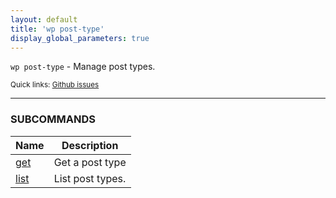 ```yaml
---
layout: default
title: 'wp post-type'
display_global_parameters: true
---
```


`wp post-type` - Manage post types.

<small>Quick links: <a href="https://github.com/wp-cli/wp-cli/issues?q=is%3Aopen+label%3Acommand%3Apost-type+sort%3Aupdated-desc">Github issues</a></small>

<hr />





### SUBCOMMANDS

<table>
	<thead>
	<tr>
		<th>Name</th>
		<th>Description</th>
	</tr>
	</thead>
	<tbody>
		<tr>
			<td><a href="/commands/post-type/get/">get</a></td>
			<td>Get a post type</td>
		</tr>
		<tr>
			<td><a href="/commands/post-type/list/">list</a></td>
			<td>List post types.</td>
		</tr>
	</tbody>
</table>

